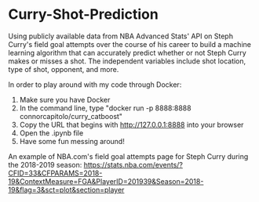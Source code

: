 # Curry-Shot-Prediction

Using publicly available data from NBA Advanced Stats' API on Steph Curry's field goal attempts over the course of his career to build a machine learning algorithm that can accurately predict whether or not Steph Curry makes or misses a shot. The independent variables include shot location, type of shot, opponent, and more.

In order to play around with my code through Docker:
1. Make sure you have Docker
2. In the command line, type "docker run -p 8888:8888 connorcapitolo/curry_catboost"
3. Copy the URL that begins with http://127.0.0.1:8888 into your browser
4. Open the .ipynb file
5. Have some fun messing around!

An example of NBA.com's field goal attempts page for Steph Curry during the 2018-2019 season:
https://stats.nba.com/events/?CFID=33&CFPARAMS=2018-19&ContextMeasure=FGA&PlayerID=201939&Season=2018-19&flag=3&sct=plot&section=player
